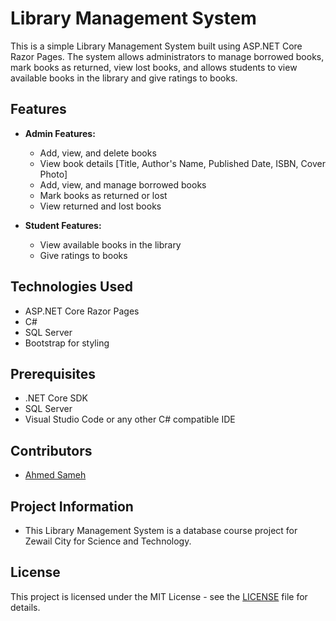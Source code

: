 # Library Management System

This is a simple Library Management System built using ASP.NET Core Razor Pages. The system allows administrators to manage borrowed books, mark books as returned, view lost books, and allows students to view available books in the library and give ratings to books.

## Features

- **Admin Features:**
  - Add, view, and delete books
  - View book details [Title, Author's Name, Published Date, ISBN, Cover Photo]
  - Add, view, and manage borrowed books
  - Mark books as returned or lost
  - View returned and lost books

- **Student Features:**
  - View available books in the library
  - Give ratings to books

## Technologies Used

- ASP.NET Core Razor Pages
- C#
- SQL Server
- Bootstrap for styling

## Prerequisites

- .NET Core SDK
- SQL Server
- Visual Studio Code or any other C# compatible IDE

## Contributors

- [Ahmed Sameh](https://github.com/ahmedssamehh)

## Project Information

- This Library Management System is a database course project for Zewail City for Science and Technology.

## License

This project is licensed under the MIT License - see the [LICENSE](LICENSE) file for details.
